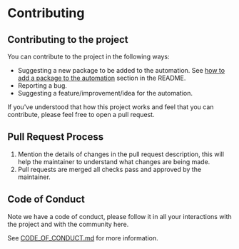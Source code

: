 # Contributing

## Contributing to the project

You can contribute to the project in the following ways:

- Suggesting a new package to be added to the automation. See [how to add a package to the automation](README.md#how-to-add-a-package-to-the-automation) section in the README.
- Reporting a bug.
- Suggesting a feature/improvement/idea for the automation.

If you've understood that how this project works and feel that you can contribute, please feel free to open a pull request.

## Pull Request Process

1. Mention the details of changes in the pull request description, this will help the maintainer to understand what changes are being made.
2. Pull requests are merged all checks pass and approved by the maintainer.

## Code of Conduct

Note we have a code of conduct, please follow it in all your interactions with the project and with the community here.

See [CODE_OF_CONDUCT.md](./CODE_OF_CONDUCT.md) for more information.

